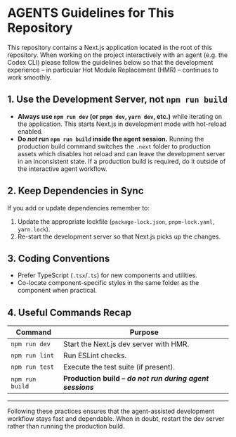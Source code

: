 # AGENTS Guidelines for This Repository

This repository contains a Next.js application located in the root of this repository. When
working on the project interactively with an agent (e.g. the Codex CLI) please follow
the guidelines below so that the development experience – in particular Hot Module
Replacement (HMR) – continues to work smoothly.

## 1. Use the Development Server, **not** `npm run build`

* **Always use `npm run dev` (or `pnpm dev`, `yarn dev`, etc.)** while iterating on the
  application.  This starts Next.js in development mode with hot-reload enabled.
* **Do _not_ run `npm run build` inside the agent session.**  Running the production
  build command switches the `.next` folder to production assets which disables hot
  reload and can leave the development server in an inconsistent state.  If a
  production build is required, do it outside of the interactive agent workflow.

## 2. Keep Dependencies in Sync

If you add or update dependencies remember to:

1. Update the appropriate lockfile (`package-lock.json`, `pnpm-lock.yaml`, `yarn.lock`).
2. Re-start the development server so that Next.js picks up the changes.

## 3. Coding Conventions

* Prefer TypeScript (`.tsx`/`.ts`) for new components and utilities.
* Co-locate component-specific styles in the same folder as the component when
  practical.

## 4. Useful Commands Recap

| Command            | Purpose                                            |
| ------------------ | -------------------------------------------------- |
| `npm run dev`      | Start the Next.js dev server with HMR.             |
| `npm run lint`     | Run ESLint checks.                                 |
| `npm run test`     | Execute the test suite (if present).               |
| `npm run build`    | **Production build – _do not run during agent sessions_** |

---

Following these practices ensures that the agent-assisted development workflow stays
fast and dependable.  When in doubt, restart the dev server rather than running the
production build.
